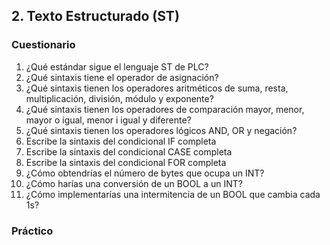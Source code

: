 

## 2. Texto Estructurado (ST) ##
### Cuestionario ###
1. ¿Qué estándar sigue el lenguaje ST de PLC?
2. ¿Qué sintaxis tiene el operador de asignación?
3. ¿Qué sintaxis tienen los operadores aritméticos de suma, resta, multiplicación, división, módulo y exponente?
4. ¿Qué sintaxis tienen los operadores de comparación mayor, menor, mayor o igual, menor i igual y diferente?
5. ¿Qué sintaxis tienen los operadores lógicos AND, OR y negación? 
6. Escribe la sintaxis del condicional IF completa
7. Escribe la sintaxis del condicional CASE completa
8. Escribe la sintaxis del condicional FOR completa
9. ¿Cómo obtendrías el número de bytes que ocupa un INT?
10.	¿Cómo harías una conversión de un BOOL a un INT?
11.	¿Cómo implementarías una intermitencia de un BOOL que cambia cada 1s?

### Práctico ###

